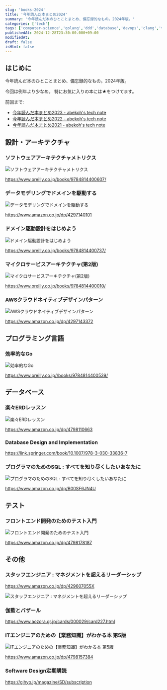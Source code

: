 ```yaml
---
slug: 'books-2024'
title: '今年読んだ本まとめ2024'
summary: '今年読んだ本のひとことまとめ、備忘録的なもの。2024年版。'
categories: ['tech']
tags: ['computer-science','golang','ddd','database','devops','clang','typescript','reading-book']
publishedAt: 2024-12-28T23:30:00.000+09:00
modifiedAt:
draft: false
isHtml: false
---
```


## はじめに

今年読んだ本のひとことまとめ、備忘録的なもの。2024年版。

今回は例年より少なめ。 特にお気に入りの本には★をつけてます。

前回まで:

- [今年読んだ本まとめ2023 - abekoh's tech note](/posts/books-2023)
- [今年読んだ本まとめ2022 - abekoh's tech note](/posts/books-2022)
- [今年読んだ本まとめ2021 - abekoh's tech note](/posts/books-2021)

## 設計・アーキテクチャ
### ソフトウェアアーキテクチャメトリクス

![ソフトウェアアーキテクチャメトリクス](https://ndlsearch.ndl.go.jp/thumbnail/9784814400607.jpg)


https://www.oreilly.co.jp/books/9784814400607/

### データモデリングでドメインを駆動する

![データモデリングでドメインを駆動する](https://ndlsearch.ndl.go.jp/thumbnail/9784297140106.jpg)

https://www.amazon.co.jp/dp/4297140101

### ドメイン駆動設計をはじめよう

![ドメイン駆動設計をはじめよう](https://ndlsearch.ndl.go.jp/thumbnail/9784814400737.jpg)

https://www.oreilly.co.jp/books/9784814400737/

### マイクロサービスアーキテクチャ(第2版)

![マイクロサービスアーキテクチャ(第2版)](https://ndlsearch.ndl.go.jp/thumbnail/9784814400010.jpg)

https://www.oreilly.co.jp/books/9784814400010/


### AWSクラウドネイティブデザインパターン

![AWSクラウドネイティブデザインパターン](https://ndlsearch.ndl.go.jp/thumbnail/9784297143374.jpg)

https://www.amazon.co.jp/dp/4297143372

## プログラミング言語

### 効率的なGo

![効率的なGo](https://ndlsearch.ndl.go.jp/thumbnail/9784814400539.jpg)

https://www.oreilly.co.jp//books/9784814400539/

## データベース

### 楽々ERDレッスン

![楽々ERDレッスン](https://ndlsearch.ndl.go.jp/thumbnail/9784798110660.jpg)

https://www.amazon.co.jp/dp/4798110663

### Database Design and Implementation

https://link.springer.com/book/10.1007/978-3-030-33836-7

### プログラマのためのSQL : すべてを知り尽くしたいあなたに

![プログラマのためのSQL : すべてを知り尽くしたいあなたに](https://ndlsearch.ndl.go.jp/thumbnail/9784798128023.jpg)

https://www.amazon.co.jp/dp/B00SF6JN4U


## テスト
### フロントエンド開発のためのテスト入門

![フロントエンド開発のためのテスト入門](https://ndlsearch.ndl.go.jp/thumbnail/9784798178189.jpg)

https://www.amazon.co.jp/dp/4798178187


## その他
### スタッフエンジニア : マネジメントを超えるリーダーシップ

https://www.amazon.co.jp/dp/429607055X

![スタッフエンジニア : マネジメントを超えるリーダーシップ](https://ndlsearch.ndl.go.jp/thumbnail/9784296070558.jpg)

### 伽藍とバザール

https://www.aozora.gr.jp/cards/000029/card227.html

### ITエンジニアのための【業務知識】がわかる本 第5版

![ITエンジニアのための【業務知識】がわかる本 第5版](https://ndlsearch.ndl.go.jp/thumbnail/9784798157382.jpg)

https://www.amazon.co.jp/dp/4798157384

### Software Design定期購読

https://gihyo.jp/magazine/SD/subscription
